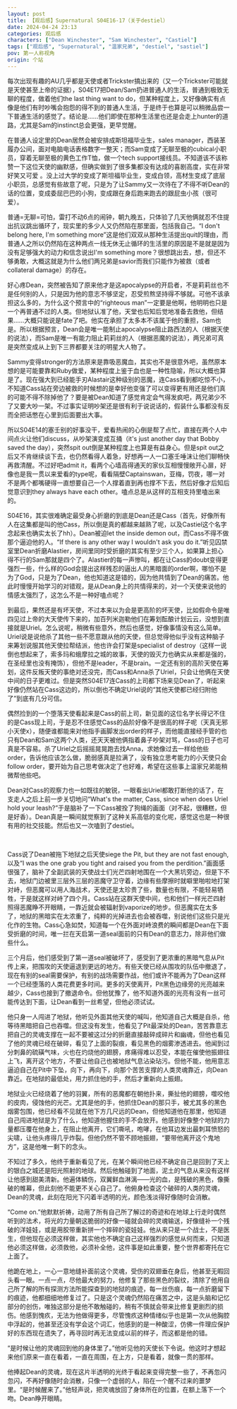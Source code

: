 ```yaml
---
layout: post
title: 【观后感】Supernatural S04E16-17（关于destiel）
date: 2024-04-24 23:13
categories: 观后感
characters: ["Dean Winchester", "Sam Winchester", "Castiel"]
tags: ["观后感", "Supernatural", "温家兄弟", "destiel", "sastiel"]
pov: 第一人称视角
origin: 个站
---
```


每次出现有趣的AU几乎都是天使或者Trickster搞出来的（又一个Trickster可能就是天使甚至上帝的证据），S04E17把Dean/Sam扔进普通人的生活，普通到极致无聊的程度，做着他们the last thing want to do，但某种程度上，又好像确实有点像是他们有时吵嘴会抱怨的得不到的普通人生活，于是终于也算是可以稍微品尝一下普通生活的感觉了。结论是……他们即使在那种生活里也还是会走上hunter的道路，尤其是Sam的instinct总会更强，更早觉醒。

在普通人设定里的Dean居然会被安排成斯坦福毕业生，sales manager，西装革履办公间，面对电脑电话表格数字一整天；而Sam变成了无聊至极的cubical小职员，穿着无聊至极的黄色工作T恤，做一个tech support接线员。不知道该不该称赞一下这位天使的幽默感，但确实做到了很多集都没有达成的喜剧高度，实在非常好笑又可爱 。没上过大学的变成了斯坦福毕业生，变成白领，高材生变成了底层小职员，总感觉有些故意了呢，只是为了让Sammy又一次待在了不得不听Dean的话的位置，变成委屈巴巴的小狗，变成跟在身后跑来跑去的跟屁虫小孩（很可爱）。

普通=无聊=可怕，雷打不动6点的闹钟，朝九晚五，只体验了几天他俩就忍不住提出抗议跳出循环了，现实里的多少人又仍然陷在那里面，包括我自己。“I don't belong here, I'm something more”这是他们双双从那种生活提出quit的理由，而普通人之所以仍然陷在这种两点一线无休无止循环的生活里的原因是不是就是因为没有足够强大的动力和信念说出I'm something more？很想跳出去，想，但还不够勇敢，大概这就是为什么他们两兄弟是savior而我们只能作为被救（或者collateral damage）的存在。

好心疼Dean，突然被告知了原来他才是这apocalypse的开启者，不是莉莉丝也不是任何别的人，只是因为他的意志不够坚定，忍受煎熬坚持得不够就。可他不该承担这么多的，为什么这个预言中的“righteous man”一定要是他啊，他明明也只是一个再普通不过的人类。但地狱认准了他，天堂也后知后觉地准备去救他，但结果……大概只能说是fate了吧。他实在承担了太多本不该属于他的重担，Sam也是。所以根据预言，Dean会是唯一能制止apocalypse阻止路西法的人（根据天使的说法），而Sam是唯一有能力阻止莉莉丝的人（根据恶魔的说法），两兄弟可真是突然变成从上到下三界都要关注的明星大人物了。

Sammy变得stronger的方法原来是靠吸恶魔血，其实也不是很意外吧，虽然原本想的是可能要靠和Ruby做爱，某种程度上鉴于血也是一种性隐喻，所以大概也算是了。现在强大到已经能手刃Alastair这种级别的恶魔，连Cass看到都吃惊不小，不知道Cass站在旁边被救的时候想的是幸好他变强了可以变得更有用还是他们真的可能不得不除掉他了？要是被Dean知道了感觉肯定会气得发疯吧，两兄弟少不了又要大吵一架。不过事实证明吵架还是很有利于说说话的，假装什么事都没有反而全把话憋在心里到后面要出大事。

所以S04E14的塞壬别的好事没干，爱看热闹的心倒是帮了点忙，直接在两个人中间点火让他们discuss，从吵架演变成互捅（it's just another day that Bobby saved the day），突然spit out倒是某种程度上也算是有益身心。但是spit out之后又不肯继续谈下去，也仍然看得人着急，好想再一人一口塞壬唾沫让他们聊畅快再救清醒。不过好吧admit it，看两个心墙高得通天的家伙互相慢慢敞开心扉，好像也是我一贯以来爱看的type呢，看看隔壁Captainswan，亚梅，罚夜，哪一对不是两个都嘴硬得一直想要自己一个人撑着直到再也撑不下去，然后好像才后知后觉意识到they always have each other。嗑点总是从这样的互相支持里嗑出来的。

S04E16，其实很难确定最受身心折磨的到底是Dean还是Cass（首先，好像所有人在这集都是叫的他Cass，所以倒是真的都越来越熟了呢，以及Castiel这个名字念起来也确实太长了hh）。Dean被迫let the inside demon out，而Cass不得不做那个逼迫他的人。“If there is any other way I wouldn't ask you do it.”听见囚禁室里Dean折磨Alastier，房间里同时受折磨的其实有至少三个人，如果算上担心得不行的Sam那就是四个了。Alastier的每一声惨叫，都在让Cass的doubt变得更强烈一些，什么样的God会提出这样残忍的逼出人的黑暗面的order啊，哪怕不是为了God，只是为了Dean，他也知道这是错的，因为他共情到了Dean的痛苦。他此时慢慢开始学习的对错观，是从Dean身上的共情得来的，对一个天使来说他的情感太强烈了，这怎么不是一种好嗑点呢？

到最后，果然还是有坏天使，不过本来以为会是更高阶的坏天使，比如假命令是唯四见过上帝的大天使传下来的，加百列米迦勒他们在筹划酝酿计划云云，没想到直接就是Uriel。怎么说呢，稍微有些意外，然后也感觉，好像事情没有这么简单。Uriel说是说他杀了其他一些不愿意跟从他的天使，但总觉得他似乎没有这种脑子来筹划说服其他天使拉帮结派，他也许会打架是specialist of destroy（这样一说倒也想起来了，索多玛和蛾摩拉之城的故事，天使的毁灭力也确实从来都是强的，在圣经里也没有掩饰），但他不是leader，不是brain。一定还有别的高阶天使在筹划，这件反叛天使的事绝对还没完，而Cass和Anna杀了Uriel，只会让他俩在天使中间的日子更难过。但是突然S04E17连Cass的上司都下场来见Dean了，听起来好像仍然站在Cass这边的，所以倒也不确定Uriel说的“其他天使都已经归附他了”到底有几分可信。

偶然捡到的一个堕落天使看起来是Cass的前上司，新见面的这位名字长得记不住的是Cass现上司，于是忍不住感觉Cass的品阶好像不是很高的样子呢（天真无邪小天使x），随便谁都能来对他指手画脚发出order的样子，而他能直接经手管的也只有Dean和Sam这两个人类，还天天被他俩指着鼻子吵架对骂，Cass的日子也可真是不容易。杀了Uriel之后摇摇晃晃跑去找Anna，求她像过去一样给他些order，告诉他应该怎么做，脆弱感真是拉满了，没有独立思考能力的小天使只会follow order，要开始为自己思考做决定了也好难，希望在这些事上温家兄弟能稍微帮他些吧。

Dean对Cass的观察力也一如既往的敏锐，一眼看出Uriel都敢打断他的话了，在支走人之后上前一步关切地问“What's the matter, Cass, since when does Uriel hold your leash?”于是脑补了一下Cass被拴了狗绳的画面（对不起，很糟糕，但是好香）。Dean真是一瞬间就觉察到了这种关系高低的变化呢，感觉这也是一种很有用的社交技能。然后也又一次嗑到了destiel。

<br>

Cass说了Dean被拖下地狱之后天使siege the Pit, but they are not fast enough, 以及“I was the one grab you tight and raised you from the perdition.”画面感很强了，脑补了全副武装的天使战士们光芒四射地围在一个大黑坑旁边，但是下不去，地狱门边被里三层外三层的恶魔守卫守着，边缘有些摩擦时就噼里啪啦地打架对峙，但恶魔可以用人海战术，天使还是太珍贵了些，数量也有限，不能轻易牺牲，于是就这样对峙了四个月。Cass站在这群天使中间，也和他们一样光芒四射照得恶魔睁不开眼睛，一靠近就会被辐射到vaporize的地步。但恶魔实在太多了，地狱的黑暗实在太浓重了，纯粹的光掉进去也会被吞噬，别说他们这些只是光化作的生物。Cass心急如焚，知道每一个在外面对峙浪费的瞬间都是Dean在下面受折磨的时间，唯一拦在天启第一道seal面前的只有Dean的意志力，除非他们做些什么。

三个月后，他们感受到了第一道seal被破坏了，感受到了更浓重的黑暗气息从Pit传上来，把围攻的天使逼退到更远的地方。有些天使已经从围攻的队伍中撤退了，现在有别的seal需要保护，有别的战场需要作战，他们或许不能再为了Dean这样一个已经堕落的人类花费更多时间。更多的天使离开，Pit黑色边缘旁的光亮越来越少，Cass也接到了撤退命令。但他犹豫了，他不知道外面的光亮有没有一丝可能传达到下面，让Dean看到一丝希望，但他必须试试。

他只身一人闯进了地狱，他听见外面其他天使的喊叫，他知道自己大概是自杀，他等待黑暗把自己也吞噬。但这没有发生，他看见了Pit最深处的Dean，苦苦靠意志把自己的灵魂支撑在一起不要被这过分的折磨直接敲碎成碎片和幽魂，但他也看见了他的灵魂已经在破碎，看见了上面的裂痕，看见黑色的烟雾渗透进去。他闻到过分刺鼻的硫磺气味，火也在灼烧他的翅膀，疼痛得难以忍受，本能在催使他振翅往上飞，离开这个地方，不要让他自己也被地狱气息沾染玷污。但他不能，他用意志逼迫自己在Pit中下坠，向下，再向下，向那个苦苦支撑的人类灵魂靠近，向Dean靠近。在地狱的最低处，用力抓住他的手，然后才重新向上振翅。

地狱业火已经烧着了他的羽翼，所有的恶魔都在朝他扑来，撕扯他的翅膀，噬咬他的皮肉，侵蚀他的光芒。尤其是他的手，他抓住Dean的那只手，被尤其多的黑色烟雾包围，他已经看不见就在他下方几尺远的Dean，但他知道他在那里，他知道自己闯进地狱是为了什么，他知道他握住的手不会放开。他感到好像整个地狱的力量都压覆在他身上，在阻止他离开，它们嘶吼，咆哮，在他耳边发出最刺耳愤怒的尖啸，让他头疼得几乎炸裂。但他仍然不管不顾地振翅，“要带他离开这个鬼地方”，这是他唯一剩下的念头。

不知过了多久，他终于重新看见了光，在某个瞬间他已经不确定自己是回到了天上的银白之城还是阳光照射的地球。然后他触碰到了地面，泥土的气息从来没有这样让他感到甜美清新。他遍体鳞伤，双翼鲜血淋漓——光的血，是残破的黑色，像撕破的帷幕，但此刻他不能更不关心自己了。他俯身检查这个破碎的人类的灵魂，Dean的灵魂，此刻在阳光下闪着半透明的光，颜色浅淡得好像随时会消散。

“Come on.”他默默祈祷，动用了所有自己所了解过的奇迹和在地球上行走时偶然听到的法术，将光的力量朝这脆弱的好像一碰就会碎的灵魂输送，好像缝补一个残破的洋娃娃，或是用胶带重新拼一个摔碎的瓷娃娃。他从来只是一个战士，不是医生，但他现在必须这样做，其实他也不确定自己这样强烈的感觉从何而来，只知道他必须这样做，必须救他，必须补全他，这件事是如此重要，整个世界都寄托在它上面了。

他跪在地上，一心一意地缝补面前这个灵魂，受伤的双翅垂在身后，他甚至无暇回头看一眼。一点一点，尽他最大的努力，他修复了那些黑色的裂纹，清除了他用自己所了解的所有探测方法所能探查到的地狱的痕迹，每一丝伤痕，每一点折磨留下的痕迹，他都细细地修复过了。只是这个灵魂仍然陷在痛苦之中，这是头脑和记忆部分的创伤，唯独这部分是他不敢触碰的，稍有不慎就会带来比修复更剧烈的损伤。他感到愧疚，无法为他做得更多，尽管愧疚这种情绪似乎也是第一次从他胸腔中浮起的，他甚至还没有学会这个词汇，他感到的是一种酸涩，仿佛一件理应保护好的东西现在遗失了，再寻回时再无法变成以前的样子，而这都是他的错。

“是时候让他的灵魂回到他的身体里了。”他听见他的天使长下令说。他这时才想起来他们原来一直在看着，一直在周围，在上方，只是看着，就像一贯的那样。

他捧起Dean的灵魂，现在这片半透明的光终于看起来变得完整一些了，不再忽闪忽闪，不再好像随时会消散，只像一个虚弱的人，陷在一个醒不过来的噩梦里。“是时候醒来了。”他轻声说，把灵魂放回了身体所在的位置，在额上落下一个吻。Dean睁开眼睛。

